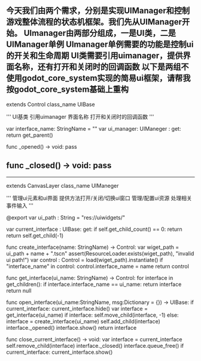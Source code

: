 今天我们由两个需求，分别是实现UIManager和控制游戏整体流程的状态机框架。我们先从UIManager开始。
UImanager由两部分组成，一是UI类，二是UIManager单例
UImanager单例需要的功能是控制ui的开关和生命周期
UI类需要引用uimanager，提供界面名称，还有打开和关闭时的回调函数
以下是两组不使用godot_core_system实现的简易ui框架，请帮我按godot_core_system基础上重构
---
extends Control
class_name UIBase

'''
UI基类
引用uimanager
界面名称
打开和关闭时的回调函数
'''

var interface_name: StringName = ""
var ui_manager: UIManeger :
	get:
		return get_parent()

func _opened() -> void:
	pass
	
func _closed() -> void:
	pass
---

---
extends CanvasLayer
class_name UIManeger

'''
管理ui元素和ui界面
提供方法打开/关闭/切换ui窗口
管理/配置ui资源
处理相关事件输入
'''

@export var ui_path : String = "res://uiwidgets/"

var current_interface : UIBase:
	get:
		if self.get_child_count() == 0:
			return
		return self.get_child(-1)

func create_interface(name: StringName) -> Control:
	var wiget_path = ui_path + name + ".tscn"
	assert(ResourceLoader.exists(wiget_path), "invalid ui path!")
	var control : Control = load(wiget_path).instantiate()
	if "interface_name" in control:
		control.interface_name = name
	return control

func get_interface(ui_name: StringName) -> Control:
	for interface in get_children():
		if interface.interface_name == ui_name:
			return interface
	return null

func open_interface(ui_name:StringName, msg:Dictionary = {}) -> UIBase:
	if current_interface:
		current_interface.hide()
	var interface = get_interface(ui_name)
	if interface:
		self.move_child(interface, -1)
	else:
		interface = create_interface(ui_name)
		self.add_child(interface)
	interface._opened()
	interface.show()
	return interface

func close_current_interface() -> void:
	var interface = current_interface
	self.remove_child(interface)
	interface._closed()
	interface.queue_free()
	if current_interface:
		current_interface.show()